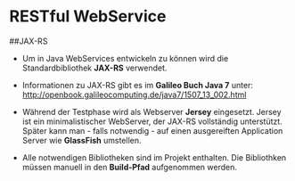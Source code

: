 RESTful WebService
===

##JAX-RS
* Um in Java WebServices entwickeln zu können wird die Standardbibliothek **JAX-RS** verwendet. 

* Informationen zu JAX-RS gibt es im **Galileo Buch Java 7** unter: http://openbook.galileocomputing.de/java7/1507_13_002.html

* Während der Testphase wird als Webserver **Jersey** eingesetzt. Jersey ist ein minimalistischer WebServer, der JAX-RS vollständig unterstützt.
Später kann man - falls notwendig - auf einen ausgereiften Application Server wie **GlassFish** umstellen. 

* Alle notwendigen Bibliotheken sind im Projekt enthalten. Die Bibliothken müssen manuell in den **Build-Pfad** aufgenommen werden.
